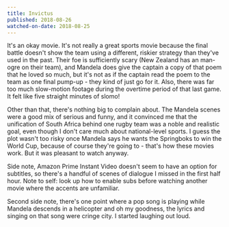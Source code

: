 ```yaml
---
title: Invictus
published: 2018-08-26
watched-on-date: 2018-08-25
---
```


It's an okay movie. It's not really a great sports movie because the final battle doesn't show the team using a different, riskier strategy than they've used in the past. Their foe is sufficiently scary (New Zealand has an man-ogre on their team), and Mandela does give the captain a copy of that poem that he loved so much, but it's not as if the captain read the poem to the team as one final pump-up - they kind of just go for it. Also, there was far too much slow-motion footage during the overtime period of that last game. It felt like five straight minutes of slomo!

Other than that, there's nothing big to complain about. The Mandela scenes were a good mix of serious and funny, and it convinced me that the unification of South Africa behind one rugby team was a noble and realistic goal, even though I don't care much about national-level sports. I guess the plot wasn't too risky once Mandela says he wants the Springboks to win the World Cup, because of course they're going to - that's how these movies work. But it was pleasant to watch anyway.

Side note, Amazon Prime Instant Video doesn't seem to have an option for subtitles, so there's a handful of scenes of dialogue I missed in the first half hour. Note to self: look up how to enable subs before watching another movie where the accents are unfamiliar.

Second side note, there's one point where a pop song is playing while Mandela descends in a helicopter and oh my goodness, the lyrics and singing on that song were cringe city. I started laughing out loud.
